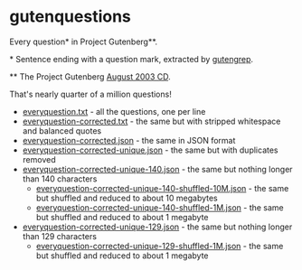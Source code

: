 # gutenquestions

Every question* in Project Gutenberg**.

\* Sentence ending with a question mark, extracted by [gutengrep](https://github.com/hugovk/gutengrep). 

\*\* The Project Gutenberg [August 2003 CD](https://www.gutenberg.org/wiki/Gutenberg:The_CD_and_DVD_Project).

That's nearly quarter of a million questions!

 * [everyquestion.txt](everyquestion.txt) - all the questions, one per line
 * [everyquestion-corrected.txt](everyquestion-corrected.txt) - the same but with stripped whitespace and balanced quotes
 * [everyquestion-corrected.json](everyquestion-corrected.json) - the same in JSON format
 * [everyquestion-corrected-unique.json](everyquestion-corrected-unique.json) - the same but with duplicates removed
 * [everyquestion-corrected-unique-140.json](everyquestion-corrected-unique-140.json) - the same but nothing longer than 140 characters
   * [everyquestion-corrected-unique-140-shuffled-10M.json](everyquestion-corrected-unique-140-shuffled-10M.json) - the same but shuffled and reduced to about 10 megabytes
   * [everyquestion-corrected-unique-140-shuffled-1M.json](everyquestion-corrected-unique-140-shuffled-1M.json) - the same but shuffled and reduced to about 1 megabyte
 * [everyquestion-corrected-unique-129.json](everyquestion-corrected-unique-129.json) - the same but nothing longer than 129 characters
   * [everyquestion-corrected-unique-129-shuffled-1M.json](everyquestion-corrected-unique-129-shuffled-1M.json) - the same but shuffled and reduced to about 1 megabyte
